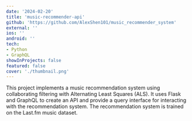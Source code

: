```yaml
---
date: '2024-02-20'
title: 'music-recommender-api'
github: 'https://github.com/AlexShen101/music_recommender_system'
external: ''
ios: ''
android: ''
tech:
- Python
- GraphQL
showInProjects: false
featured: false
cover: './thumbnail.png'
---
```


This project implements a music recommendation system using collaborating filtering with Alternating Least Squares (ALS). It uses Flask and GraphQL to create an API and provide a query interface for interacting with the recommendation system. The recommendation system is trained on the Last.fm music dataset.